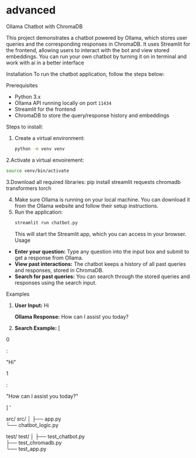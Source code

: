 # advanced
Ollama Chatbot with ChromaDB

This project demonstrates a chatbot powered by Ollama, which stores user queries and the corresponding responses in ChromaDB. It uses Streamlit for the frontend, allowing users to interact with the bot and view stored embeddings. You can run your own chatbot by turning it on in terminal and work with ai in a better interface

Installation
To run the chatbot application, follow the steps below:

Prerequisites
- Python 3.x
- Ollama API running locally on port `11434`
- Streamlit for the frontend
- ChromaDB to store the query/response history and embeddings

Steps to install:
1. Create a virtual environment:
   ```bash
   python -m venv venv
   ```
2.Activate a virtual envoirement:
   ```bash
 source venv/bin/activate
   ```
3.Download all required libraries:
pip install streamlit requests chromadb transformers torch

4. Make sure Ollama is running on your local machine. You can download it from the Ollama website and follow their setup instructions.
5. Run the application:
   ```bash
   streamlit run chatbot.py
   ```
   This will start the Streamlit app, which you can access in your browser.
Usage
- **Enter your question:** Type any question into the input box and submit to get a response from Ollama.
- **View past interactions:** The chatbot keeps a history of all past queries and responses, stored in ChromaDB.
- **Search for past queries:** You can search through the stored queries and responses using the search input.

Examples
1. **User Input:**
Hi

   **Ollama Response:**
   How can I assist you today?

2. **Search Example:**
[

0

:

"Hi"

1

:

"How can I assist you today?"

] '


src/
src/
│
├── app.py                
└── chatbot_logic.py      

test/
test/
│
├── test_chatbot.py       
├── test_chromadb.py      
└── test_app.py           
